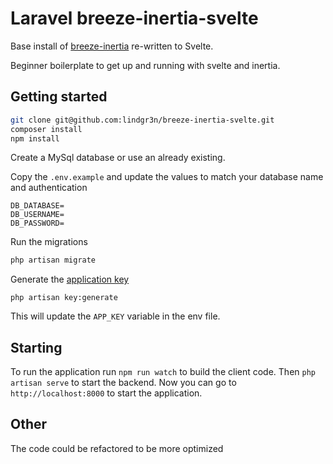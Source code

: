 # Laravel breeze-inertia-svelte

Base install of [breeze-inertia](https://laravel.com/docs/8.x/starter-kits#breeze-and-inertia) re-written to Svelte.

Beginner boilerplate to get up and running with svelte and inertia.

## Getting started

```bash
git clone git@github.com:lindgr3n/breeze-inertia-svelte.git
composer install
npm install
```

Create a MySql database or use an already existing.

Copy the `.env.example` and update the values to match your database name and authentication

```env
DB_DATABASE=
DB_USERNAME=
DB_PASSWORD=
```

Run the migrations

```bash
php artisan migrate
```

Generate the [application key](https://laravel.com/docs/9.x/encryption#configuration)

```
php artisan key:generate
```

This will update the `APP_KEY` variable in the env file.

## Starting

To run the application run `npm run watch` to build the client code. Then `php artisan serve` to start the backend.
Now you can go to `http://localhost:8000` to start the application.

## Other

The code could be refactored to be more optimized
